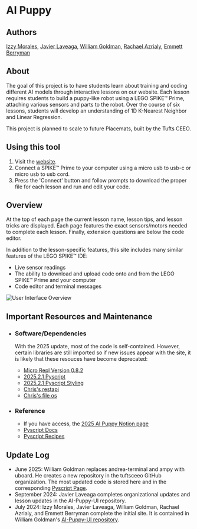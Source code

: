 # AI Puppy

## Authors
[Izzy Morales](https://github.com/izzymorales), [Javier Laveaga](https://github.com/javier-la200426), [William Goldman](https://github.com/iliketocode2), [Rachael Azrialy](https://github.com/razrialy), [Emmett Berryman](https://github.com/Emmettberryman)

## About
The goal of this project is to have students learn about training and coding different AI models through interactive lessons on our website. Each lesson requires students to build a puppy-like robot using a LEGO SPIKE™ Prime, attaching various sensors and parts to the robot. Over the course of six lessons, students will develop an understanding of 1D K-Nearest Neighbor and Linear Regression. 

This project is planned to scale to future Placemats, built by the Tufts CEEO.

## Using this tool
1. Visit the [website](https://iliketocode2.pyscriptapps.com/ai-puppy-2025/latest/index.html).
2. Connect a SPIKE™ Prime to your computer using a micro usb to usb-c or micro usb to usb cord.
3. Press the 'Connect' button and follow prompts to download the proper file for each lesson and run and edit your code.

## Overview
At the top of each page the current lesson name, lesson tips, and lesson tricks are displayed. Each page features the exact sensors/motors needed to complete each lesson. Finally, extension questions are below the code editor.

In addition to the lesson-specific features, this site includes many similar features of the LEGO SPIKE™ IDE:
- Live sensor readings
- The ability to download and upload code onto and from the LEGO SPIKE™ Prime and your computer
- Code editor and terminal messages
  
![User Interface Overview](https://github.com/user-attachments/assets/bef1dbfa-7326-4838-9671-3ca2ab7584fe)

## Important Resources and Maintenance
- ### Software/Dependencies
    With the 2025 update, most of the code is self-contained. However, certain libraries are still imported so if new issues appear with the site, it is likely that these resouces have become deprecated:

    - [Micro Repl Version 0.8.2](https://cdn.jsdelivr.net/npm/micro-repl@0.8.2/serial.js)
    - [2025.2.1 Pyscript](https://pyscript.net/releases/2025.2.1/core.js)
    - [2025.2.1 Pyscript Styling](https://pyscript.net/releases/2025.2.1/core.css)
    - [Chris's restapi](https://chrisrogers.pyscriptapps.com/cbr-libraries/latest/core/restapi.py)
    - [Chris's file os](https://chrisrogers.pyscriptapps.com/cbr-libraries/latest/core/file_os.py)
- ### Reference
    - If you have access, the [2025 AI Puppy Notion page](https://www.notion.so/fetlab/Summer-2025-200df3d0e05280ad9ffbdbf06aaf0b73?p=206df3d0e05280eb8f89f5b3adb001dd&pm=c)
    - [Pyscript Docs](https://docs.pyscript.net/2025.2.1/)
    - [Pyscript Recipes](https://pyscript.recipes/latest/)

## Update Log
 - June 2025: William Goldman replaces andrea-terminal and ampy with uboard. He creates a new repository in the tuftsceeo GitHub organization. The most updated code is stored here and in the corresponding [Pyscript Page](https://iliketocode2.pyscriptapps.com/ai-puppy-2025/latest/index.html).
 - September 2024: Javier Laveaga completes organizational updates and lesson updates in the AI-Puppy-UI repository.
 - July 2024: Izzy Morales, Javier Laveaga, William Goldman, Rachael Azrialy, and Emmett Berryman complete the initial site. It is contained in William Goldman's [AI-Puppy-UI repository](https://github.com/iliketocode2/AI-Puppy-UI).
